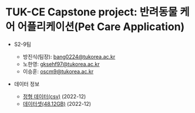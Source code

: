 # TUK-CE Capstone project: 반려동물 케어 어플리케이션(Pet Care Application)
- S2-9팀
  - 방진식(팀장): bang0224@tukorea.ac.kr
  - 노한영: gksehf97@tukorea.ac.kr
  - 이승훈: oscm9@tukorea.ac.kr


- 데이터 정보
  - [정형 데이터(csv)](https://drive.google.com/file/d/1XyYImB-LvB_f-y1evT_3uaMNurhtweb_/view?usp=share_link) (2022-12)
  - [데이터셋(48.12GB)](https://www.aihub.or.kr/aihubdata/data/view.do?dataSetSn=561) (2022-12)


